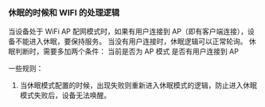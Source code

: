### 休眠的时候和 WIFI 的处理逻辑
当设备处于 WiFi AP 配网模式时，如果有用户连接到 AP（即有客户端连接），设备不能进入休眠，要保持服务。
当没有用户连接时，休眠逻辑可以正常轮询。
休眠判断时，需要多加两个条件：
当前是否为 AP 模式
是否有用户连接到 AP

一些规则：
1. 当休眠模式配置的时候，出现失败则重新进入休眠模式的逻辑，防止进入休眠模式失败后，设备无法唤醒。